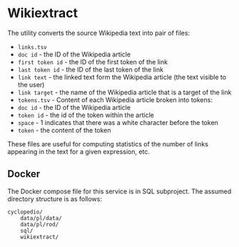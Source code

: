# Wikiextract

The utility converts the source Wikipedia text into pair of files:

* `links.tsv`
 * `doc id` - the ID of the Wikipedia article
 * `first token id` - the ID of the first token of the link
 * `last token id` - the ID of the last token of the link
 * `link text` - the linked text form the Wikipedia article (the text visible to the user)
 * `link target` - the name of the Wikipedia article that is a target of the link
* `tokens.tsv` - Content of each Wikipedia article broken into tokens:
 * `doc id` - the ID of the Wikipedia article
 * `token id` - the id of the token within the article
 * `space` - 1 indicates that there was a white character before the token
 * `token` - the content of the token

These files are useful for computing statistics of the number of links appearing
in the text for a given expression, etc.


## Docker

The Docker compose file for this service is in SQL subproject.
The assumed directory structure is as follows:

```
cyclopedio/
    data/pl/data/
    data/pl/rod/
    sql/
    wikiextract/
```